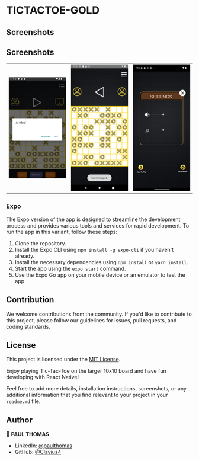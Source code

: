 # TICTACTOE-GOLD #

## Screenshots

## Screenshots

<table style="width:100%">
  <tr>
    <td><img src="https://github.com/Clavius4/TICTACTOE-GOLD-EXPO/blob/master/Screenshots/s4.png" width="400"></td>
    <td><img src="https://github.com/Clavius4/TICTACTOE-GOLD-EXPO/blob/master/Screenshots/s3.png" width="400"></td>
    <td><img src="https://github.com/Clavius4/TICTACTOE-GOLD-EXPO/blob/master/Screenshots/s2.png" width="400"></td>
  </tr>
</table>



### Expo

The Expo version of the app is designed to streamline the development process and provides various tools and services for rapid development. To run the app in this variant, follow these steps:

1. Clone the repository.
2. Install the Expo CLI using `npm install -g expo-cli` if you haven't already.
3. Install the necessary dependencies using `npm install` or `yarn install`.
4. Start the app using the `expo start` command.
5. Use the Expo Go app on your mobile device or an emulator to test the app.

## Contribution

We welcome contributions from the community. If you'd like to contribute to this project, please follow our guidelines for issues, pull requests, and coding standards.

## License

This project is licensed under the [MIT License](LICENSE.md).

Enjoy playing Tic-Tac-Toe on the larger 10x10 board and have fun developing with React Native!

Feel free to add more details, installation instructions, screenshots, or any additional information that you find relevant to your project in your `readme.md` file.

## Author

👤 **PAUL THOMAS**

* LinkedIn: [@paulthomas](https://www.linkedin.com/in/paulthomas)
* GitHub: [@Clavius4](https://github.com/Clavius4)

